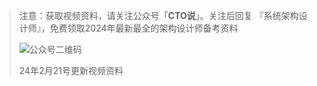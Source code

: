 > 注意：获取视频资料，请关注公众号「**CTO说**」。关注后回复  『系统架构设计师』，免费领取2024年最新最全的架构设计师备考资料
>
> ![公众号二维码](https://chaidingoss.oss-cn-hangzhou.aliyuncs.com/qrcode.jpg)
>
> 24年2月21号更新视频资料
